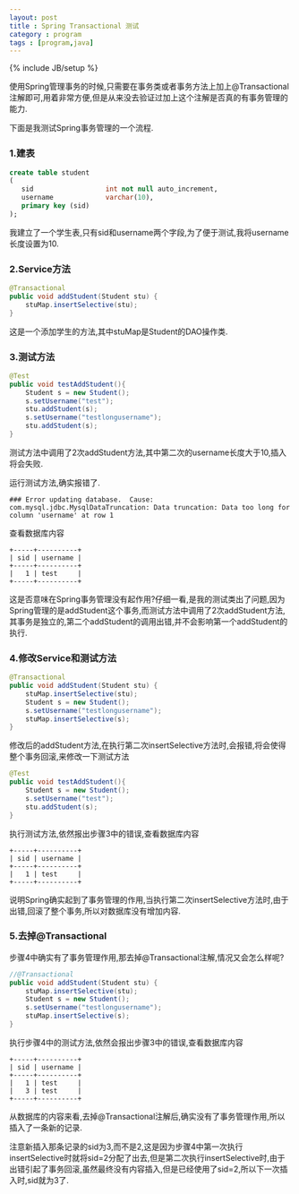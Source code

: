 ```yaml
---
layout: post
title : Spring Transactional 测试
category : program
tags : [program,java]
---
```

{% include JB/setup %}

使用Spring管理事务的时候,只需要在事务类或者事务方法上加上@Transactional注解即可,用着非常方便,但是从来没去验证过加上这个注解是否真的有事务管理的能力.

下面是我测试Spring事务管理的一个流程.

### 1.建表

```sql
create table student
(
   sid                  int not null auto_increment,
   username             varchar(10),
   primary key (sid)
);
```

我建立了一个学生表,只有sid和username两个字段,为了便于测试,我将username长度设置为10.

### 2.Service方法

```java
@Transactional
public void addStudent(Student stu) {
    stuMap.insertSelective(stu);
}
```

这是一个添加学生的方法,其中stuMap是Student的DAO操作类.

### 3.测试方法

```java
@Test
public void testAddStudent(){
    Student s = new Student();
    s.setUsername("test");
    stu.addStudent(s);
    s.setUsername("testlongusername");
    stu.addStudent(s);
}
```

测试方法中调用了2次addStudent方法,其中第二次的username长度大于10,插入将会失败.

运行测试方法,确实报错了.

    ### Error updating database.  Cause: com.mysql.jdbc.MysqlDataTruncation: Data truncation: Data too long for column 'username' at row 1

查看数据库内容

    +-----+----------+
    | sid | username |
    +-----+----------+
    |   1 | test     |
    +-----+----------+

这是否意味在Spring事务管理没有起作用?仔细一看,是我的测试类出了问题,因为Spring管理的是addStudent这个事务,而测试方法中调用了2次addStudent方法,其事务是独立的,第二个addStudent的调用出错,并不会影响第一个addStudent的执行.

### 4.修改Service和测试方法

```java
@Transactional
public void addStudent(Student stu) {
    stuMap.insertSelective(stu);
    Student s = new Student();
    s.setUsername("testlongusername");
    stuMap.insertSelective(s);
}
```

修改后的addStudent方法,在执行第二次insertSelective方法时,会报错,将会使得整个事务回滚,来修改一下测试方法

```java
@Test
public void testAddStudent(){
    Student s = new Student();
    s.setUsername("test");
    stu.addStudent(s);
}
```

执行测试方法,依然报出步骤3中的错误,查看数据库内容

    +-----+----------+
    | sid | username |
    +-----+----------+
    |   1 | test     |
    +-----+----------+

说明Spring确实起到了事务管理的作用,当执行第二次insertSelective方法时,由于出错,回滚了整个事务,所以对数据库没有增加内容.

### 5.去掉@Transactional

步骤4中确实有了事务管理作用,那去掉@Transactional注解,情况又会怎么样呢?

```java
//@Transactional
public void addStudent(Student stu) {
    stuMap.insertSelective(stu);
    Student s = new Student();
    s.setUsername("testlongusername");
    stuMap.insertSelective(s);
}
```

执行步骤4中的测试方法,依然会报出步骤3中的错误,查看数据库内容

    +-----+----------+
    | sid | username |
    +-----+----------+
    |   1 | test     |
    |   3 | test     |
    +-----+----------+

从数据库的内容来看,去掉@Transactional注解后,确实没有了事务管理作用,所以插入了一条新的记录.

注意新插入那条记录的sid为3,而不是2,这是因为步骤4中第一次执行insertSelective时就将sid=2分配了出去,但是第二次执行insertSelective时,由于出错引起了事务回滚,虽然最终没有内容插入,但是已经使用了sid=2,所以下一次插入时,sid就为3了.


